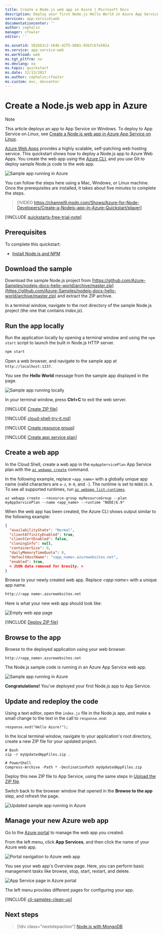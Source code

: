 ```yaml
---
title: Create a Node.js web app in Azure | Microsoft Docs
description: Deploy your first Node.js Hello World in Azure App Service Web Apps in minutes.
services: app-service\web
documentationcenter: ''
author: cephalin
manager: cfowler
editor: ''

ms.assetid: 582bb3c2-164b-42f5-b081-95bfcb7a502a
ms.service: app-service-web
ms.workload: web
ms.tgt_pltfrm: na
ms.devlang: na
ms.topic: quickstart
ms.date: 12/13/2017
ms.author: cephalin;cfowler
ms.custom: mvc, devcenter
---
```

# Create a Node.js web app in Azure

> [!NOTE]
> This article deploys an app to App Service on Windows. To deploy to App Service on _Linux_, see [Create a Node.js web app in Azure App Service on Linux](./containers/quickstart-nodejs.md).
>

[Azure Web Apps](app-service-web-overview.md) provides a highly scalable, self-patching web hosting service.  This quickstart shows how to deploy a Node.js app to Azure Web Apps. You create the web app using the [Azure CLI](https://docs.microsoft.com/cli/azure/get-started-with-azure-cli), and you use Git to deploy sample Node.js code to the web app.

![Sample app running in Azure](media/app-service-web-get-started-nodejs-poc/hello-world-in-browser.png)

You can follow the steps here using a Mac, Windows, or Linux machine. Once the prerequisites are installed, it takes about five minutes to complete the steps.   

> [!VIDEO https://channel9.msdn.com/Shows/Azure-for-Node-Developers/Create-a-Nodejs-app-in-Azure-Quickstart/player]   

[!INCLUDE [quickstarts-free-trial-note](../../includes/quickstarts-free-trial-note.md)]

## Prerequisites

To complete this quickstart:

* <a href="https://nodejs.org/" target="_blank">Install Node.js and NPM</a>

## Download the sample

Download the sample Node.js project from [https://github.com/Azure-Samples/nodejs-docs-hello-world/archive/master.zip](https://github.com/Azure-Samples/nodejs-docs-hello-world/archive/master.zip) and extract the ZIP archive.

In a terminal window, navigate to the root directory of the sample Node.js project (the one that contains _index.js_).

## Run the app locally

Run the application locally by opening a terminal window and using the `npm start` script to launch the built in Node.js HTTP server.

```bash
npm start
```

Open a web browser, and navigate to the sample app at `http://localhost:1337`.

You see the **Hello World** message from the sample app displayed in the page.

![Sample app running locally](media/app-service-web-get-started-nodejs-poc/localhost-hello-world-in-browser.png)

In your terminal window, press **Ctrl+C** to exit the web server.

[!INCLUDE [Create ZIP file](../../includes/app-service-web-create-zip.md)]

[!INCLUDE [cloud-shell-try-it.md](../../includes/cloud-shell-try-it.md)]

[!INCLUDE [Create resource group](../../includes/app-service-web-create-resource-group.md)] 

[!INCLUDE [Create app service plan](../../includes/app-service-web-create-app-service-plan.md)] 

## Create a web app

In the Cloud Shell, create a web app in the `myAppServicePlan` App Service plan with the [`az webapp create`](/cli/azure/webapp?view=azure-cli-latest#az_webapp_create) command. 

In the following example, replace `<app_name>` with a globally unique app name (valid characters are `a-z`, `0-9`, and `-`). The runtime is set to `NODE|6.9`. To see all supported runtimes, run [`az webapp list-runtimes`](/cli/azure/webapp?view=azure-cli-latest#az_webapp_list_runtimes). 

```azurecli-interactive
az webapp create --resource-group myResourceGroup --plan myAppServicePlan --name <app_name> --runtime "NODE|6.9"
```

When the web app has been created, the Azure CLI shows output similar to the following example:

```json
{
  "availabilityState": "Normal",
  "clientAffinityEnabled": true,
  "clientCertEnabled": false,
  "cloningInfo": null,
  "containerSize": 0,
  "dailyMemoryTimeQuota": 0,
  "defaultHostName": "<app_name>.azurewebsites.net",
  "enabled": true,
  < JSON data removed for brevity. >
}
```

Browse to your newly created web app. Replace _&lt;app name>_ with a unique app name.

```bash
http://<app name>.azurewebsites.net
```

Here is what your new web app should look like:

![Empty web app page](media/app-service-web-get-started-php/app-service-web-service-created.png)

[!INCLUDE [Deploy ZIP file](../../includes/app-service-web-deploy-zip.md)]

## Browse to the app

Browse to the deployed application using your web browser.

```
http://<app_name>.azurewebsites.net
```

The Node.js sample code is running in an Azure App Service web app.

![Sample app running in Azure](media/app-service-web-get-started-nodejs-poc/hello-world-in-browser.png)

**Congratulations!** You've deployed your first Node.js app to App Service.

## Update and redeploy the code

Using a text editor, open the `index.js` file in the Node.js app, and make a small change to the text in the call to `response.end`:

```nodejs
response.end("Hello Azure!");
```

In the local terminal window, navigate to your application's root directory, create a new ZIP file for your updated project.

```
# Bash
zip -r myUpdatedAppFiles.zip .

# PowerShell
Compress-Archive -Path * -DestinationPath myUpdatedAppFiles.zip
``` 

Deploy this new ZIP file to App Service, using the same steps in [Upload the ZIP file](#upload-the-zip-file).

Switch back to the browser window that opened in the **Browse to the app** step, and refresh the page.

![Updated sample app running in Azure](media/app-service-web-get-started-nodejs-poc/hello-azure-in-browser.png)

## Manage your new Azure web app

Go to the <a href="https://portal.azure.com" target="_blank">Azure portal</a> to manage the web app you created.

From the left menu, click **App Services**, and then click the name of your Azure web app.

![Portal navigation to Azure web app](./media/app-service-web-get-started-nodejs-poc/nodejs-docs-hello-world-app-service-list.png)

You see your web app's Overview page. Here, you can perform basic management tasks like browse, stop, start, restart, and delete. 

![App Service page in Azure portal](media/app-service-web-get-started-nodejs-poc/nodejs-docs-hello-world-app-service-detail.png)

The left menu provides different pages for configuring your app. 

[!INCLUDE [cli-samples-clean-up](../../includes/cli-samples-clean-up.md)]

## Next steps

> [!div class="nextstepaction"]
> [Node.js with MongoDB](app-service-web-tutorial-nodejs-mongodb-app.md)
